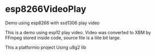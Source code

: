 # esp8266VideoPlay
Demo using esp8266 with ssd1306 play video

This is a demo using esp12 play video.
Video was converted to XBM by FFmpeg stored inside code, source file is a liite bit large.

This a platformio project
Using u8g2 lib
